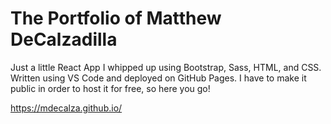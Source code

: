 # The Portfolio of Matthew DeCalzadilla

Just a little React App I whipped up using Bootstrap, Sass, HTML, and CSS. Written using VS Code and deployed on GitHub Pages. I have to make it public in order to host it for free, so here you go!

https://mdecalza.github.io/